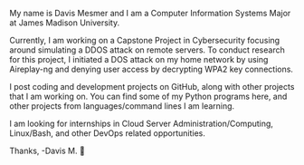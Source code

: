 My name is Davis Mesmer and I am a Computer Information Systems Major at James Madison University.

Currently, I am working on a Capstone Project in Cybersecurity focusing around simulating a DDOS attack on remote servers.
To conduct research for this project, I initiated a DOS attack on my home network by using Aireplay-ng and denying user access by decrypting WPA2 key connections.

I post coding and development projects on GitHub, along with other projects that I am working on. 
You can find some of my Python programs here, and other projects from languages/command lines I am learning.

I am looking for internships in Cloud Server Administration/Computing, Linux/Bash, and other DevOps related opportunities.

Thanks,
-Davis M. 🙂
